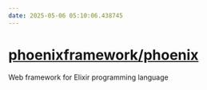 ```yaml
---
date: 2025-05-06 05:10:06.438745
---
```


# [phoenixframework/phoenix](https://github.com/phoenixframework/phoenix)

Web framework for Elixir programming language